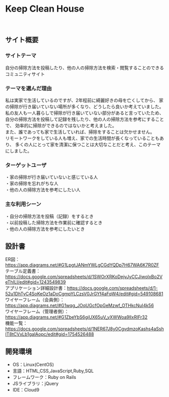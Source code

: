 # Keep Clean House
​
## サイト概要
### サイトテーマ
<!--何を『目的』とし、どのような『分類』なのかを簡潔に書く-->
 自分の掃除方法を投稿したり、他の人の掃除方法を検索・閲覧することのできるコミュニティサイト

### テーマを選んだ理由
<!--なぜこのようなテーマにしたかを説明する-->
 私は実家で生活しているのですが、2年程前に綺麗好きの母を亡くしてから、
 家の掃除が行き届いていない場所が多くなり、どうしたら良いか考えていました。<br>
 私の友人も一人暮らしで掃除が行き届いていない部分があると言っていたため、
 自分の掃除方法を投稿して記録を残したり、他の人の掃除方法を参考にすることで、
 効率的に掃除ができるのではないかと考えました。<br>
 また、誰であっても家で生活していれば、掃除をすることは欠かせません。<br>
 リモートワークをしている人も増え、家での生活時間が長くなっていることもあり、
 多くの人にとって家を清潔に保つことは大切なことだと考え、このテーマにしました。

### ターゲットユーザ
<!--誰に使ってもらうかを具体的に記載する-->
 ・家の掃除が行き届いていないと感じている人<br>
 ・家の掃除を忘れがちな人<br>
 ・他の人の掃除方法を参考にしたい人

### 主な利用シーン
<!--どのような時に使うのかの状況を記載すること-->
​・自分の掃除方法を投稿（記録）をするとき<br>
​・以前投稿した掃除方法を作業前に確認するとき<br>
​・他の人の掃除方法を参考にしたいとき<br>

## 設計書
<!--テーマを設定・提出する時点では不要です-->
​ER図：https://app.diagrams.net/#G1LpgtJANmYWLgCGdYQDp7H67WA6K7R0ZF<br>
 テーブル定義書：https://docs.google.com/spreadsheets/d/1SWOrXRKoDejvJyCCJiwolxBo2VeThILl/edit#gid=1243549839<br>
 アプリケーション詳細設計書：https://docs.google.com/spreadsheets/d/1-52u1DhTyC4SoKeOz1aDoCgmpYLCzsV0JrGYf4aFqW4/edit#gid=549108681<br>
 ワイヤーフレーム（会員側）：https://app.diagrams.net/#G1wqg_JOqUGcfOpGeMzwf_OTHkcNuI4k56<br>
 ワイヤーフレーム（管理者側）：https://app.diagrams.net/#G1ZbeYbS6giUX65uV_vXWWoa9lIxRlFr32<br>
 機能一覧：https://docs.google.com/spreadsheets/d/1NER67J8y0CgvdmzoKashs4aSshIT8tCVxLb1galAopc/edit#gid=1754526488<br>

## 開発環境
- OS：Linux(CentOS)
- 言語：HTML,CSS,JavaScript,Ruby,SQL
- フレームワーク：Ruby on Rails
- JSライブラリ：jQuery
- IDE：Cloud9
​
<!--## 使用素材-->
<!--- 外部サービスの画像素材・音声素材を使用した場合は、必ずサービス名とURLを明記してください。-->
<!--- アプリケーションの実装に使用したgem/bootstrapのリファレンスなどの記載は不要です。-->
<!--- 使用しない場合は、使用素材の項目をREADMEから削除してください。-->
<!--折りたたむ-->